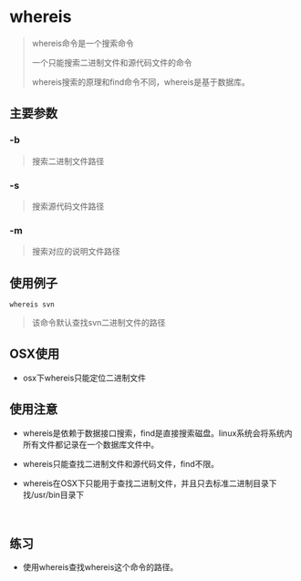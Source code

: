 # whereis

> whereis命令是一个搜索命令
>
> 一个只能搜索二进制文件和源代码文件的命令
>
> whereis搜索的原理和find命令不同，whereis是基于数据库。



## 主要参数

### -b

> 搜索二进制文件路径



### -s

> 搜索源代码文件路径



### -m

> 搜索对应的说明文件路径



## 使用例子

`whereis svn`

> 该命令默认查找svn二进制文件的路径




## OSX使用

- osx下whereis只能定位二进制文件




## 使用注意

- whereis是依赖于数据接口搜索，find是直接搜索磁盘。linux系统会将系统内所有文件都记录在一个数据库文件中。

- whereis只能查找二进制文件和源代码文件，find不限。

- whereis在OSX下只能用于查找二进制文件，并且只去标准二进制目录下找/usr/bin目录下

  ​



## 练习

- 使用whereis查找whereis这个命令的路径。


